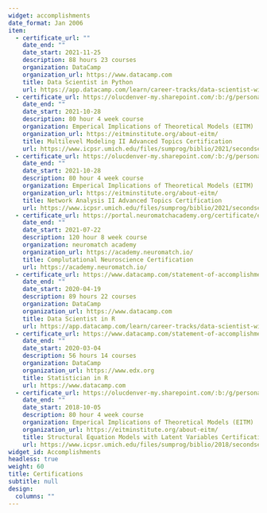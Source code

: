 ```yaml
---
widget: accomplishments
date_format: Jan 2006
item:
  - certificate_url: ""
    date_end: ""
    date_start: 2021-11-25
    description: 88 hours 23 courses
    organization: DataCamp
    organization_url: https://www.datacamp.com
    title: Data Scientist in Python
    url: https://app.datacamp.com/learn/career-tracks/data-scientist-with-python?version=5
  - certificate_url: https://olucdenver-my.sharepoint.com/:b:/g/personal/drew_winters_cuanschutz_edu/EcSGgZIhUwNOhaGrE0AdFl8BFyjGEFoIi6gPzkmdkByZnw?e=auStkS
    date_end: ""
    date_start: 2021-10-28
    description: 80 hour 4 week course
    organization: Emperical Implications of Theoretical Models (EITM)
    organization_url: https://eitminstitute.org/about-eitm/
    title: Multilevel Modeling II Advanced Topics Certification
    url: https://www.icpsr.umich.edu/files/sumprog/biblio/2021/secondsession/Poe--Multilevel%20Models%20II.pdf
  - certificate_url: https://olucdenver-my.sharepoint.com/:b:/g/personal/drew_winters_cuanschutz_edu/EcSGgZIhUwNOhaGrE0AdFl8BFyjGEFoIi6gPzkmdkByZnw?e=auStkS
    date_end: ""
    date_start: 2021-10-28
    description: 80 hour 4 week course
    organization: Emperical Implications of Theoretical Models (EITM)
    organization_url: https://eitminstitute.org/about-eitm/
    title: Network Analysis II Advanced Topics Certification
    url: https://www.icpsr.umich.edu/files/sumprog/biblio/2021/secondsession/Chyzh--Network%20Analysis%20II.pdf
  - certificate_url: https://portal.neuromatchacademy.org/certificate/e2418d20-2d51-4555-99c5-cd2c14eebec9
    date_end: ""
    date_start: 2021-07-22
    description: 120 hour 8 week course
    organization: neuromatch academy
    organization_url: https://academy.neuromatch.io/
    title: Complutational Neuroscience Certification
    url: https://academy.neuromatch.io/
  - certificate_url: https://www.datacamp.com/statement-of-accomplishment/track/52d17b78fb0bfd5166ad2ea1381625bf185ceb3b
    date_end: ""
    date_start: 2020-04-19
    description: 89 hours 22 courses
    organization: DataCamp
    organization_url: https://www.datacamp.com
    title: Data Scientist in R
    url: https://app.datacamp.com/learn/career-tracks/data-scientist-with-r?version=3
  - certificate_url: https://www.datacamp.com/statement-of-accomplishment/track/f98d98ac68b234e1afe42a8540de5c4a7fec7f2d
    date_end: ""
    date_start: 2020-03-04
    description: 56 hours 14 courses
    organization: DataCamp
    organization_url: https://www.edx.org
    title: Statistician in R
    url: https://www.datacamp.com
  - certificate_url: https://olucdenver-my.sharepoint.com/:b:/g/personal/drew_winters_cuanschutz_edu/EQ0Oxs-sA_NOlM7YgMNWTvMBWifMAH9VEQVHi8lIsOYCDw?e=HXko26
    date_end: ""
    date_start: 2018-10-05
    description: 80 hour 4 week course
    organization: Emperical Implications of Theoretical Models (EITM)
    organization_url: https://eitminstitute.org/about-eitm/
    title: Structural Equation Models with Latent Variables Certification
    url: https://www.icpsr.umich.edu/files/sumprog/biblio/2018/secondsession/Structural%20Equation%20Models%20with%20Latent%20Variables%202018%20-%20Douglas%20Baer.pdf
widget_id: Accomplishments
headless: true
weight: 60
title: Certifications
subtitle: null
design:
  columns: ""
---
```

